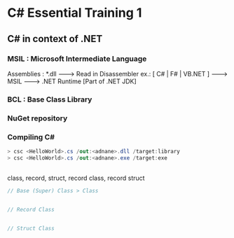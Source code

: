 # C# Essential Training 1

## C# in context of .NET

### MSIL : Microsoft Intermediate Language
Assemblies : *.dll ---> Read in Disassembler ex.: 
[ C# | F# | VB.NET ] ---> MSIL ---> .NET Runtime [Part of .NET JDK]

### BCL : Base Class Library

### NuGet repository

### Compiling C#

```CS
> csc <HelloWorld>.cs /out:<adnane>.dll /target:library
> csc <HelloWorld>.cs /out:<adnane>.exe /target:exe
```

##
class, record, struct, record class, record struct

```CS
// Base (Super) Class > Class


// Record Class


// Struct Class

```

